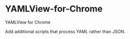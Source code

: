 # YAMLView-for-Chrome
YAMLView for Chrome

Add additional scripts that process YAML rather than JSON.
